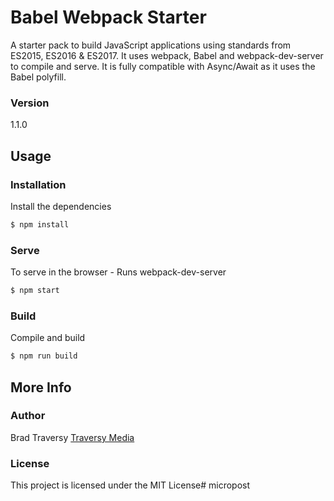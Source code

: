 # Babel Webpack Starter

A starter pack to build JavaScript applications using standards from ES2015, ES2016 & ES2017. It uses webpack, Babel and webpack-dev-server to compile and serve. It is fully compatible with Async/Await as it uses the Babel polyfill.

### Version
1.1.0

## Usage

### Installation

Install the dependencies

```sh
$ npm install
```

### Serve
To serve in the browser  - Runs webpack-dev-server

```sh
$ npm start
```

### Build
Compile and build

```sh
$ npm run build
```

## More Info

### Author

Brad Traversy
[Traversy Media](http://www.traversymedia.com)

### License

This project is licensed under the MIT License# micropost
